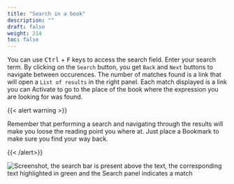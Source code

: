 ```yaml
---
title: "Search in a book"
description: ""
draft: false
weight: 214
toc: false
---
```



You can use <kbd>Ctrl</kbd> + <kbd>F</kbd> keys to access the 
search field. Enter your search term. By clicking on the 
`Search` button, you get `Back` and `Next` buttons to navigate between occurences.
The number of matches found is a link that will open a `List of results` 
in the right panel.
Each match displayed is a link you can Activate to go to the place 
of the book where the expression you are looking for was found.

{{< alert warning >}}

Remember that performing a search and navigating through the results 
will make you loose the reading point you where at. 
Just place a Bookmark to make sure you find your way back.

{{< /alert>}}


<img src="/images/local-fr/thorium-search-navpanel.png" alt="Screenshot, the search bar is present above the text, the corresponding text highlighted in green and the Search panel indicates a match"/>